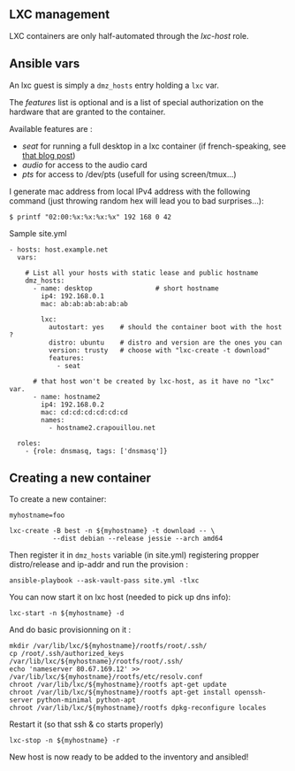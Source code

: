 LXC management
--------------

LXC containers are only half-automated through the *lxc-host* role.

Ansible vars
------------

An lxc guest is simply a `dmz_hosts` entry holding a `lxc` var.

The *features* list is optional and is a list of special authorization on the
hardware that are granted to the container.

Available features are :

- *seat* for running a full desktop in a lxc container (if french-speaking, see
   [that blog post](http://hackriculture.fr/serveur-xorg-dans-conteneur-lxc-jessie-trusty.html))
- *audio* for access to the audio card
- *pts* for access to /dev/pts (usefull for using screen/tmux...)

I generate mac address from local IPv4 address with the following
command (just throwing random hex will lead you to bad surprises...):

    $ printf "02:00:%x:%x:%x:%x" 192 168 0 42

Sample site.yml

    - hosts: host.example.net
      vars:

        # List all your hosts with static lease and public hostname
        dmz_hosts:
          - name: desktop                # short hostname
            ip4: 192.168.0.1
            mac: ab:ab:ab:ab:ab:ab

            lxc:
              autostart: yes    # should the container boot with the host ?
              distro: ubuntu    # distro and version are the ones you can
              version: trusty   # choose with "lxc-create -t download"
              features:
                - seat

          # that host won't be created by lxc-host, as it have no "lxc" var.
          - name: hostname2
            ip4: 192.168.0.2
            mac: cd:cd:cd:cd:cd:cd
            names:
              - hostname2.crapouillou.net

      roles:
        - {role: dnsmasq, tags: ['dnsmasq']}



Creating a new container
------------------------

To create a new container:

    myhostname=foo

    lxc-create -B best -n ${myhostname} -t download -- \
               --dist debian --release jessie --arch amd64

Then register it in `dmz_hosts` variable (in site.yml) registering propper
distro/release and ip-addr and run the provision :

    ansible-playbook --ask-vault-pass site.yml -tlxc

You can now start it on lxc host (needed to pick up dns info):

    lxc-start -n ${myhostname} -d

And do basic provisionning on it :

    mkdir /var/lib/lxc/${myhostname}/rootfs/root/.ssh/
    cp /root/.ssh/authorized_keys /var/lib/lxc/${myhostname}/rootfs/root/.ssh/
    echo 'nameserver 80.67.169.12' >> /var/lib/lxc/${myhostname}/rootfs/etc/resolv.conf
    chroot /var/lib/lxc/${myhostname}/rootfs apt-get update
    chroot /var/lib/lxc/${myhostname}/rootfs apt-get install openssh-server python-minimal python-apt
    chroot /var/lib/lxc/${myhostname}/rootfs dpkg-reconfigure locales


Restart it (so that ssh & co starts properly)

    lxc-stop -n ${myhostname} -r

New host is now ready to be added to the inventory and ansibled!
